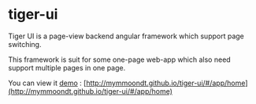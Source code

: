 # tiger-ui

Tiger UI is a page-view backend angular framework which support page switching.

This framework is suit for some one-page web-app which also need support multiple pages in one page.

You can view it [demo](http://mymmoondt.github.io/tiger-ui/#/app/home) : [http://mymmoondt.github.io/tiger-ui/#/app/home](http://mymmoondt.github.io/tiger-ui/#/app/home)
